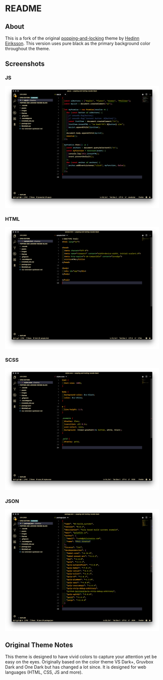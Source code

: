 # README

## About

This is a fork of the original [popping-and-locking](https://github.com/hedinne/popping-and-locking-vscode) theme by [Hedinn Eiriksson](https://github.com/hedinne). This version uses pure black as the primary background color throughout the theme.

## Screenshots

### JS

![js](images/js.png)

### HTML

![html](images/html.png)

### SCSS

![scss](images/scss.png)

### JSON

![json](images/json.png)

## Original Theme Notes

This theme is designed to have vivid colors to capture your attention yet be easy on the eyes. Originally based on the color theme VS Dark+, Gruvbox Dark and One Dark but has changed a lot since. It is designed for web languages (HTML, CSS, JS and more).